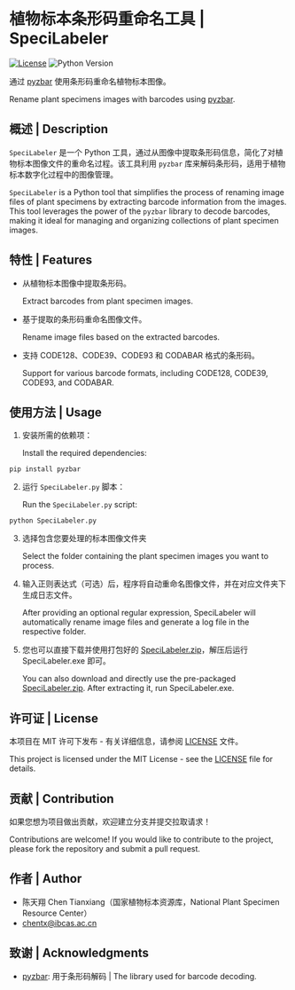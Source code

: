 <!--
 * @Author: chentx
 * @Date: 2022-11-18 00:38:21
 * @LastEditTime: 2023-10-18 23:09:44
 * @LastEditors: chentx
 * @Description:
-->

# 植物标本条形码重命名工具 | SpeciLabeler

[![License](https://img.shields.io/badge/license-MIT-teal.svg)](LICENSE) ![Python Version](https://img.shields.io/badge/Python-3.6,3.7,3.8,3.9,3.10-blue)

通过 [pyzbar](https://github.com/NaturalHistoryMuseum/pyzbar/) 使用条形码重命名植物标本图像。

Rename plant specimens images with barcodes using [pyzbar](https://github.com/NaturalHistoryMuseum/pyzbar/).

## 概述 | Description

`SpeciLabeler` 是一个 Python 工具，通过从图像中提取条形码信息，简化了对植物标本图像文件的重命名过程。该工具利用 `pyzbar` 库来解码条形码，适用于植物标本数字化过程中的图像管理。

`SpeciLabeler` is a Python tool that simplifies the process of renaming image files of plant specimens by extracting barcode information from the images. This tool leverages the power of the `pyzbar` library to decode barcodes, making it ideal for managing and organizing collections of plant specimen images.

## 特性 | Features

- 从植物标本图像中提取条形码。

  Extract barcodes from plant specimen images.

- 基于提取的条形码重命名图像文件。

  Rename image files based on the extracted barcodes.

- 支持 CODE128、CODE39、CODE93 和 CODABAR 格式的条形码。

  Support for various barcode formats, including CODE128, CODE39, CODE93, and CODABAR.

## 使用方法 | Usage

1. 安装所需的依赖项：

   Install the required dependencies:

```
pip install pyzbar
```

2. 运行 `SpeciLabeler.py` 脚本：

   Run the `SpeciLabeler.py` script:

```
python SpeciLabeler.py
```

3. 选择包含您要处理的标本图像文件夹

   Select the folder containing the plant specimen images you want to process.

4. 输入正则表达式（可选）后，程序将自动重命名图像文件，并在对应文件夹下生成日志文件。

   After providing an optional regular expression, SpeciLabeler will automatically rename image files and generate a log file in the respective folder.

5. 您也可以直接下载并使用打包好的 [SpeciLabeler.zip](https://github.com/Komugisama/SpeciLabeler/releases/)，解压后运行 SpeciLabeler.exe 即可。

   You can also download and directly use the pre-packaged [SpeciLabeler.zip](https://github.com/Komugisama/SpeciLabeler/releases/). After extracting it, run SpeciLabeler.exe.

## 许可证 | License

本项目在 MIT 许可下发布 - 有关详细信息，请参阅 [LICENSE](LICENSE) 文件。

This project is licensed under the MIT License - see the [LICENSE](LICENSE) file for details.

## 贡献 | Contribution

如果您想为项目做出贡献，欢迎建立分支并提交拉取请求！

Contributions are welcome! If you would like to contribute to the project, please fork the repository and submit a pull request.

## 作者 | Author

- 陈天翔 Chen Tianxiang（国家植物标本资源库，National Plant Specimen Resource Center）
- [chentx@ibcas.ac.cn](mailto:chentx@ibcas.ac.cn)

## 致谢 | Acknowledgments

- [pyzbar](https://github.com/NaturalHistoryMuseum/pyzbar/): 用于条形码解码 | The library used for barcode decoding.
